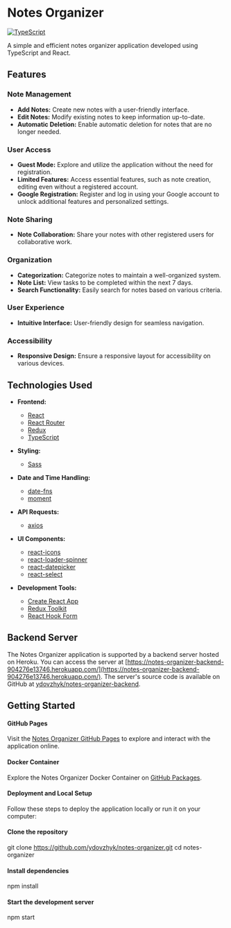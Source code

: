 # Notes Organizer

[![TypeScript](https://badges.frapsoft.com/typescript/code/typescript.png?v=101)](https://www.typescriptlang.org/)

A simple and efficient notes organizer application developed using TypeScript
and React.

## Features

### Note Management

- **Add Notes:** Create new notes with a user-friendly interface.
- **Edit Notes:** Modify existing notes to keep information up-to-date.
- **Automatic Deletion:** Enable automatic deletion for notes that are no longer
  needed.

### User Access

- **Guest Mode:** Explore and utilize the application without the need for
  registration.
- **Limited Features:** Access essential features, such as note creation,
  editing even without a registered account.
- **Google Registration:** Register and log in using your Google account to
  unlock additional features and personalized settings.

### Note Sharing

- **Note Collaboration:** Share your notes with other registered users for
  collaborative work.

### Organization

- **Categorization:** Categorize notes to maintain a well-organized system.
- **Note List:** View tasks to be completed within the next 7 days.
- **Search Functionality:** Easily search for notes based on various criteria.

### User Experience

- **Intuitive Interface:** User-friendly design for seamless navigation.

### Accessibility

- **Responsive Design:** Ensure a responsive layout for accessibility on various
  devices.

## Technologies Used

- **Frontend:**

  - [React](https://reactjs.org/)
  - [React Router](https://reactrouter.com/)
  - [Redux](https://redux.js.org/)
  - [TypeScript](https://www.typescriptlang.org/)

- **Styling:**

  - [Sass](https://sass-lang.com/)

- **Date and Time Handling:**

  - [date-fns](https://date-fns.org/)
  - [moment](https://momentjs.com/)

- **API Requests:**

  - [axios](https://axios-http.com/)

- **UI Components:**

  - [react-icons](https://react-icons.github.io/react-icons/)
  - [react-loader-spinner](https://www.npmjs.com/package/react-loader-spinner)
  - [react-datepicker](https://reactdatepicker.com/)
  - [react-select](https://react-select.com/)

- **Development Tools:**
  - [Create React App](https://create-react-app.dev/)
  - [Redux Toolkit](https://redux-toolkit.js.org/)
  - [React Hook Form](https://react-hook-form.com/)

## Backend Server

The Notes Organizer application is supported by a backend server hosted on
Heroku. You can access the server at
[https://notes-organizer-backend-904276e13746.herokuapp.com/](https://notes-organizer-backend-904276e13746.herokuapp.com/).
The server's source code is available on GitHub at
[ydovzhyk/notes-organizer-backend](https://github.com/ydovzhyk/notes-organizer-backend).

## Getting Started

#### GitHub Pages

Visit the
[Notes Organizer GitHub Pages](https://ydovzhyk.github.io/notes-organizer/) to
explore and interact with the application online.

#### Docker Container

Explore the Notes Organizer Docker Container on
[GitHub Packages](https://github.com/users/ydovzhyk/packages/container/package/notes-organizer).

#### Deployment and Local Setup

Follow these steps to deploy the application locally or run it on your computer:

#### Clone the repository

git clone https://github.com/ydovzhyk/notes-organizer.git cd notes-organizer

#### Install dependencies

npm install

#### Start the development server

npm start
